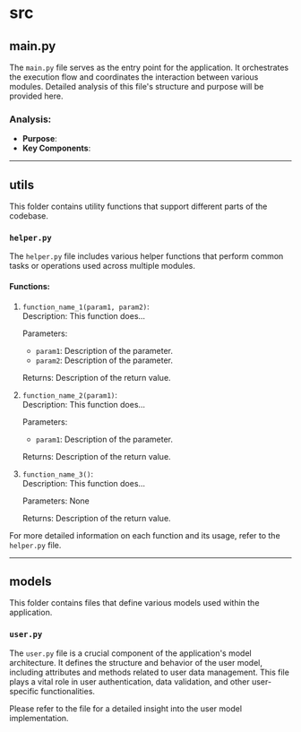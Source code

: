 # src

## main.py
The `main.py` file serves as the entry point for the application. It orchestrates the execution flow and coordinates the interaction between various modules. Detailed analysis of this file's structure and purpose will be provided here.

### Analysis:
- **Purpose**: 
- **Key Components**:

---

## utils
This folder contains utility functions that support different parts of the codebase.

### `helper.py`

The `helper.py` file includes various helper functions that perform common tasks or operations used across multiple modules.

#### Functions:
1. `function_name_1(param1, param2)`:  
   Description: This function does...
   
   Parameters:
   - `param1`: Description of the parameter.
   - `param2`: Description of the parameter.
   
   Returns: Description of the return value.

2. `function_name_2(param1)`:  
   Description: This function does...
   
   Parameters:
   - `param1`: Description of the parameter.
   
   Returns: Description of the return value.

3. `function_name_3()`:  
   Description: This function does...
   
   Parameters: None
   
   Returns: Description of the return value.

<!-- Add more functions as needed -->

For more detailed information on each function and its usage, refer to the `helper.py` file.

---

## models
This folder contains files that define various models used within the application.

### `user.py`

The `user.py` file is a crucial component of the application's model architecture. It defines the structure and behavior of the user model, including attributes and methods related to user data management. This file plays a vital role in user authentication, data validation, and other user-specific functionalities.

Please refer to the file for a detailed insight into the user model implementation.